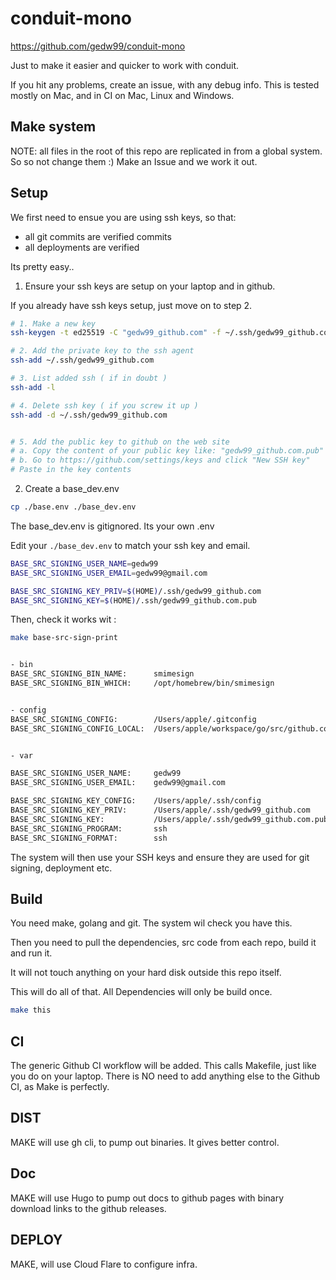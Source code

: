 # conduit-mono

https://github.com/gedw99/conduit-mono

Just to make it easier and quicker to work with conduit.


If you hit any problems, create an issue, with any debug info. 
This is tested mostly on Mac, and in CI on Mac, Linux and Windows.

## Make system

NOTE: all files in the root of this repo are replicated in from a global system. 
So so not  change them :)  Make an Issue and we work it out.

## Setup

We first need to ensue you are using ssh keys, so that:

- all git commits are verified commits
- all deployments are verified

Its pretty easy..


1. Ensure your ssh keys are setup on your laptop and in github. 

If you already have ssh keys setup, just move on to step 2.

```sh
# 1. Make a new key
ssh-keygen -t ed25519 -C "gedw99_github.com" -f ~/.ssh/gedw99_github.com

# 2. Add the private key to the ssh agent
ssh-add ~/.ssh/gedw99_github.com

# 3. List added ssh ( if in doubt )
ssh-add -l 

# 4. Delete ssh key ( if you screw it up )
ssh-add -d ~/.ssh/gedw99_github.com


# 5. Add the public key to github on the web site
# a. Copy the content of your public key like: "gedw99_github.com.pub"
# b. Go to https://github.com/settings/keys and click "New SSH key"
# Paste in the key contents 

```

2. Create a base_dev.env

```sh
cp ./base.env ./base_dev.env
```

The base_dev.env is gitignored. Its your own .env

Edit your ``` ./base_dev.env ``` to match your ssh key and email.

```sh
BASE_SRC_SIGNING_USER_NAME=gedw99
BASE_SRC_SIGNING_USER_EMAIL=gedw99@gmail.com

BASE_SRC_SIGNING_KEY_PRIV=$(HOME)/.ssh/gedw99_github.com
BASE_SRC_SIGNING_KEY=$(HOME)/.ssh/gedw99_github.com.pub
```

Then, check it works wit :

```sh
make base-src-sign-print


- bin
BASE_SRC_SIGNING_BIN_NAME:      smimesign
BASE_SRC_SIGNING_BIN_WHICH:     /opt/homebrew/bin/smimesign


- config
BASE_SRC_SIGNING_CONFIG:        /Users/apple/.gitconfig
BASE_SRC_SIGNING_CONFIG_LOCAL:  /Users/apple/workspace/go/src/github.com/gedw99/conduit-mono/.git/config


- var

BASE_SRC_SIGNING_USER_NAME:     gedw99
BASE_SRC_SIGNING_USER_EMAIL:    gedw99@gmail.com

BASE_SRC_SIGNING_KEY_CONFIG:    /Users/apple/.ssh/config
BASE_SRC_SIGNING_KEY_PRIV:      /Users/apple/.ssh/gedw99_github.com
BASE_SRC_SIGNING_KEY:           /Users/apple/.ssh/gedw99_github.com.pub
BASE_SRC_SIGNING_PROGRAM:       ssh
BASE_SRC_SIGNING_FORMAT:        ssh


```

The system will then use your SSH keys and ensure they are used for git signing, deployment etc.


## Build

You need make, golang and git. The system wil check you have this.

Then you need to pull the dependencies, src code from each repo, build it and run it.

It will not touch anything on your hard disk outside this repo itself.

This will do all of that. All Dependencies will only be build once.

```sh
make this
```


## CI

The generic Github CI workflow will be added. This calls Makefile, just like you do on your laptop. There is NO need to add anything else to the Github CI, as Make is perfectly.

## DIST

MAKE will use gh cli, to pump out binaries. It gives better control.

## Doc

MAKE will use Hugo to pump out docs to github pages with binary download links to the github releases.

## DEPLOY

MAKE, will use Cloud Flare to configure infra.
